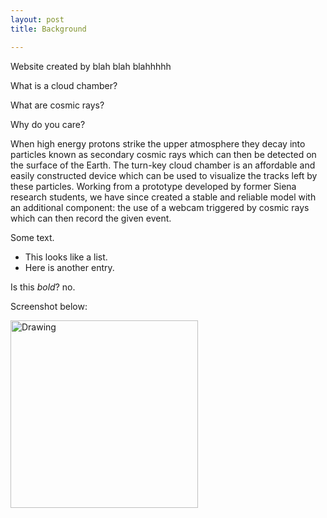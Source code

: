 ```yaml
---
layout: post
title: Background

---
```

Website created by blah blah blahhhhh

What is a cloud chamber?

What are cosmic rays?

Why do you care?


When high energy protons strike the upper atmosphere they
decay into particles known as secondary cosmic rays which can 
then be detected on the surface of the Earth. The turn-key cloud 
chamber is an affordable and easily constructed device which 
can be used to visualize the tracks left by these particles. 
Working from a prototype developed by former Siena research 
students, we have since created a stable and reliable model with 
an additional component: the use of a webcam triggered by 
cosmic rays which can then record the given event.


Some text.

* This looks like a list.
* Here is another entry.

Is this *bold*? no.

Screenshot below:

<!-- ![My helpful screenshot]({{site.url}}/assets/cosmicwinner.png =200x) -->

<img src="{{site.url}}/assets/cosmicwinner.png" alt="Drawing" style="width: 300px;"/>
